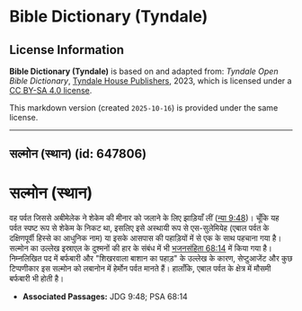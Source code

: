 # Bible Dictionary (Tyndale)

## License Information

**Bible Dictionary (Tyndale)** is based on and adapted from: _Tyndale Open Bible Dictionary_, [Tyndale House Publishers](https://tyndaleopenresources.com/), 2023, which is licensed under a [CC BY-SA 4.0 license](https://creativecommons.org/licenses/by-sa/4.0/legalcode.en).

This markdown version (created `2025-10-16`) is provided under the same license.



--------------------------------

## सल्मोन (स्थान) (id: 647806)

सल्मोन (स्थान)
==============

वह पर्वत जिससे अबीमेलेक ने शेकेम की मीनार को जलाने के लिए झाड़ियाँ लीं ([न्या 9:48](https://ref.ly/Judg9:48))। चूँकि यह पर्वत स्पष्ट रूप से शेकेम के निकट था, इसलिए इसे अस्थायी रूप से एस\-सुलेमियेह (एबाल पर्वत के दक्षिणपूर्वी हिस्से का आधुनिक नाम) या इसके आसपास की पहाड़ियों में से एक के साथ पहचाना गया है। सल्मोन का उल्लेख इस्राएल के दुश्मनों की हार के संबंध में भी [भजनसंहिता 68:14](https://ref.ly/Ps68:14) में किया गया है। निम्नलिखित पद में बर्फबारी और "शिखरवाला बाशान का पहाड़" के उल्लेख के कारण, सेप्टुआजेंट और कुछ टिप्पणीकार इस सल्मोन को लबानोन में हेर्मोन पर्वत मानते हैं। हालाँकि, एबाल पर्वत के क्षेत्र में मौसमी बर्फबारी भी होती है।

* **Associated Passages:** JDG 9:48; PSA 68:14


